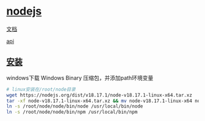 # [nodejs](https://nodejs.org/en)

[文档](https://nodejs.org/en/docs)

[api](https://nodejs.org/api/)

## [安装](https://nodejs.org/en/download)

windows下载 Windows Binary 压缩包，并添加path环境变量

```bash
# linux安装在/root/node目录
wget https://nodejs.org/dist/v18.17.1/node-v18.17.1-linux-x64.tar.xz
tar -xf node-v18.17.1-linux-x64.tar.xz && mv node-v18.17.1-linux-x64 node
ln -s /root/node/node/bin/node /usr/local/bin/node
ln -s /root/node/node/bin/npm /usr/local/bin/npm
```
